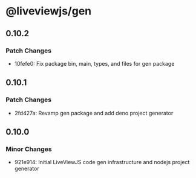 # @liveviewjs/gen

## 0.10.2

### Patch Changes

- 10fefe0: Fix package bin, main, types, and files for gen package

## 0.10.1

### Patch Changes

- 2fd427a: Revamp gen package and add deno project generator

## 0.10.0

### Minor Changes

- 921e914: Initial LiveViewJS code gen infrastructure and nodejs project generator

